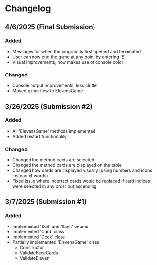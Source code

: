 # Changelog

## 4/6/2025 (Final Submission)
### Added
- Messages for when the program is first opened and terminated
- User can now end the game at any point by entering 'E'
- Visual Improvements, now makes use of console color
### Changed
- Console output improvements, less clutter
- Moved game flow to ElevensGame

## 3/26/2025 (Submission #2)
### Added
- All 'ElevensGame' methods implemented
- Added restart functionality
### Changed
- Changed the method cards are selected
- Changed the method cards are displayed on the table
- Changed how cards are displayed visually (using numbers and icons instead of words)
- Fixed issue where incorrect cards would be replaced if card indices were selected in any order but ascending

## 3/7/2025 (Submission #1)
### Added
- Implemented 'Suit' and 'Rank' enums
- Implemented 'Card' class
- Implemented 'Deck' class
- Partially implemented 'ElevensGame' class
  - Constructor
  - ValidateFaceCards
  - ValidateEleven